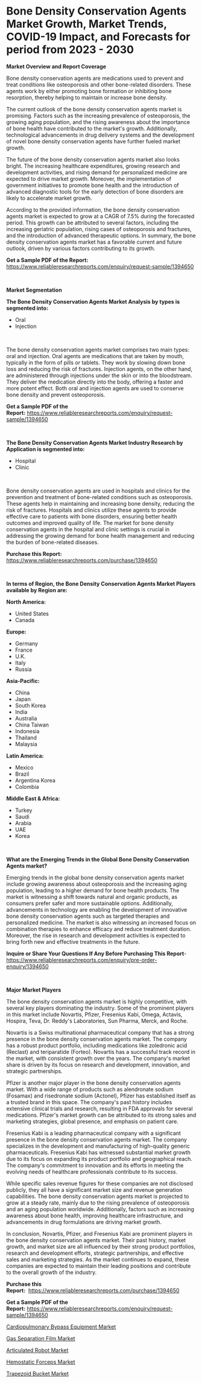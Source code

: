 <p><h1>Bone Density Conservation Agents Market Growth, Market Trends, COVID-19 Impact, and Forecasts for period from 2023 - 2030</h1></p><p><strong>Market Overview and Report Coverage</strong></p>
<p><p>Bone density conservation agents are medications used to prevent and treat conditions like osteoporosis and other bone-related disorders. These agents work by either promoting bone formation or inhibiting bone resorption, thereby helping to maintain or increase bone density.</p><p>The current outlook of the bone density conservation agents market is promising. Factors such as the increasing prevalence of osteoporosis, the growing aging population, and the rising awareness about the importance of bone health have contributed to the market's growth. Additionally, technological advancements in drug delivery systems and the development of novel bone density conservation agents have further fueled market growth.</p><p>The future of the bone density conservation agents market also looks bright. The increasing healthcare expenditures, growing research and development activities, and rising demand for personalized medicine are expected to drive market growth. Moreover, the implementation of government initiatives to promote bone health and the introduction of advanced diagnostic tools for the early detection of bone disorders are likely to accelerate market growth.</p><p>According to the provided information, the bone density conservation agents market is expected to grow at a CAGR of 7.5% during the forecasted period. This growth can be attributed to several factors, including the increasing geriatric population, rising cases of osteoporosis and fractures, and the introduction of advanced therapeutic options. In summary, the bone density conservation agents market has a favorable current and future outlook, driven by various factors contributing to its growth.</p></p>
<p><strong>Get a Sample PDF of the Report:</strong> <a href="https://www.reliableresearchreports.com/enquiry/request-sample/1394650">https://www.reliableresearchreports.com/enquiry/request-sample/1394650</a></p>
<p>&nbsp;</p>
<p><strong>Market Segmentation</strong></p>
<p><strong>The Bone Density Conservation Agents Market Analysis by types is segmented into:</strong></p>
<p><ul><li>Oral</li><li>Injection</li></ul></p>
<p>&nbsp;</p>
<p><p>The bone density conservation agents market comprises two main types: oral and injection. Oral agents are medications that are taken by mouth, typically in the form of pills or tablets. They work by slowing down bone loss and reducing the risk of fractures. Injection agents, on the other hand, are administered through injections under the skin or into the bloodstream. They deliver the medication directly into the body, offering a faster and more potent effect. Both oral and injection agents are used to conserve bone density and prevent osteoporosis.</p></p>
<p><strong>Get a Sample PDF of the Report:</strong>&nbsp;<a href="https://www.reliableresearchreports.com/enquiry/request-sample/1394650">https://www.reliableresearchreports.com/enquiry/request-sample/1394650</a></p>
<p>&nbsp;</p>
<p><strong>The Bone Density Conservation Agents Market Industry Research by Application is segmented into:</strong></p>
<p><ul><li>Hospital</li><li>Clinic</li></ul></p>
<p>&nbsp;</p>
<p><p>Bone density conservation agents are used in hospitals and clinics for the prevention and treatment of bone-related conditions such as osteoporosis. These agents help in maintaining and increasing bone density, reducing the risk of fractures. Hospitals and clinics utilize these agents to provide effective care to patients with bone disorders, ensuring better health outcomes and improved quality of life. The market for bone density conservation agents in the hospital and clinic settings is crucial in addressing the growing demand for bone health management and reducing the burden of bone-related diseases.</p></p>
<p><strong>Purchase this Report:</strong>&nbsp; <a href="https://www.reliableresearchreports.com/purchase/1394650">https://www.reliableresearchreports.com/purchase/1394650</a></p>
<p>&nbsp;</p>
<p><strong>In terms of Region, the Bone Density Conservation Agents Market Players available by Region are:</strong></p>
<p>
    <p> <strong> North America: </strong>
        <ul>
            <li>United States</li>
            <li>Canada</li>
        </ul>
        </p> 
    <p> <strong> Europe: </strong>
        <ul>
            <li>Germany</li>
            <li>France</li>
            <li>U.K.</li>
            <li>Italy</li>
            <li>Russia</li>
        </ul>
        </p> 
    <p> <strong> Asia-Pacific: </strong>
        <ul>
            <li>China</li>
            <li>Japan</li>
            <li>South Korea</li>
            <li>India</li>
            <li>Australia</li>
            <li>China Taiwan</li>
            <li>Indonesia</li>
            <li>Thailand</li>
            <li>Malaysia</li>
        </ul>
        </p> 
    <p> <strong> Latin America: </strong>
        <ul>
            <li>Mexico</li>
            <li>Brazil</li>
            <li>Argentina Korea</li>
            <li>Colombia</li>
        </ul>
        </p> 
    <p> <strong> Middle East & Africa: </strong>
        <ul>
            <li>Turkey</li>
            <li>Saudi</li>
            <li>Arabia</li>
            <li>UAE</li>
            <li>Korea</li>
        </ul>
    </p>
    </p>
<p>&nbsp;</p>
<p><strong>What are the Emerging Trends in the Global Bone Density Conservation Agents market?</strong></p>
<p><p>Emerging trends in the global bone density conservation agents market include growing awareness about osteoporosis and the increasing aging population, leading to a higher demand for bone health products. The market is witnessing a shift towards natural and organic products, as consumers prefer safer and more sustainable options. Additionally, advancements in technology are enabling the development of innovative bone density conservation agents such as targeted therapies and personalized medicine. The market is also witnessing an increased focus on combination therapies to enhance efficacy and reduce treatment duration. Moreover, the rise in research and development activities is expected to bring forth new and effective treatments in the future.</p></p>
<p><strong>Inquire or Share Your Questions If Any Before Purchasing This Report</strong>- <a href="https://www.reliableresearchreports.com/enquiry/pre-order-enquiry/1394650">https://www.reliableresearchreports.com/enquiry/pre-order-enquiry/1394650</a></p>
<p>&nbsp;</p>
<p><strong>Major Market Players</strong></p>
<p><p>The bone density conservation agents market is highly competitive, with several key players dominating the industry. Some of the prominent players in this market include Novartis, Pfizer, Fresenius Kabi, Omega, Actavis, Hospira, Teva, Dr. Reddy's Laboratories, Sun Pharma, Merck, and Roche.</p><p>Novartis is a Swiss multinational pharmaceutical company that has a strong presence in the bone density conservation agents market. The company has a robust product portfolio, including medications like zoledronic acid (Reclast) and teriparatide (Forteo). Novartis has a successful track record in the market, with consistent growth over the years. The company's market share is driven by its focus on research and development, innovation, and strategic partnerships.</p><p>Pfizer is another major player in the bone density conservation agents market. With a wide range of products such as alendronate sodium (Fosamax) and risedronate sodium (Actonel), Pfizer has established itself as a trusted brand in this space. The company's past history includes extensive clinical trials and research, resulting in FDA approvals for several medications. Pfizer's market growth can be attributed to its strong sales and marketing strategies, global presence, and emphasis on patient care.</p><p>Fresenius Kabi is a leading pharmaceutical company with a significant presence in the bone density conservation agents market. The company specializes in the development and manufacturing of high-quality generic pharmaceuticals. Fresenius Kabi has witnessed substantial market growth due to its focus on expanding its product portfolio and geographical reach. The company's commitment to innovation and its efforts in meeting the evolving needs of healthcare professionals contribute to its success.</p><p>While specific sales revenue figures for these companies are not disclosed publicly, they all have a significant market size and revenue generation capabilities. The bone density conservation agents market is projected to grow at a steady rate, mainly due to the rising prevalence of osteoporosis and an aging population worldwide. Additionally, factors such as increasing awareness about bone health, improving healthcare infrastructure, and advancements in drug formulations are driving market growth.</p><p>In conclusion, Novartis, Pfizer, and Fresenius Kabi are prominent players in the bone density conservation agents market. Their past history, market growth, and market size are all influenced by their strong product portfolios, research and development efforts, strategic partnerships, and effective sales and marketing strategies. As the market continues to expand, these companies are expected to maintain their leading positions and contribute to the overall growth of the industry.</p></p>
<p><strong>Purchase this Report:</strong>&nbsp;&nbsp;<a href="https://www.reliableresearchreports.com/purchase/1394650">https://www.reliableresearchreports.com/purchase/1394650</a></p>
<p></p>
<p><strong>Get a Sample PDF of the Report:</strong>&nbsp;<a href="https://www.reliableresearchreports.com/enquiry/request-sample/1394650">https://www.reliableresearchreports.com/enquiry/request-sample/1394650</a></p>
<p><p><a href="https://medium.com/@rombilly2345/cardiopulmonary-bypass-equipment-market-size-cagr-trends-2024-2030-8a0d27687e5a">Cardiopulmonary Bypass Equipment Market</a></p><p><a href="https://github.com/gdfhhhj/Market-Research-Report-List-1/blob/main/gas-separation-film-market.md">Gas Separation Film Market</a></p><p><a href="https://www.linkedin.com/pulse/articulated-robot-market-size-2023-2030-global-industrial-fclee/">Articulated Robot Market</a></p><p><a href="https://medium.com/@peatebilly85475/hemostatic-forceps-market-size-cagr-trends-2024-2030-fdbd77a1794b">Hemostatic Forceps Market</a></p><p><a href="https://www.linkedin.com/pulse/trapezoid-bucket-market-challenges-opportunities-growth-bzpue/">Trapezoid Bucket Market</a></p></p>